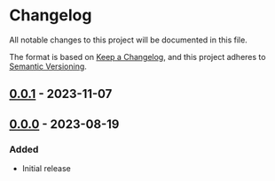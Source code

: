 # Changelog

All notable changes to this project will be documented in this file.

The format is based on [Keep a Changelog](https://keepachangelog.com/en/1.1.0/),
and this project adheres to [Semantic Versioning](https://semver.org/spec/v2.0.0.html).

## [0.0.1] - 2023-11-07

## [0.0.0] - 2023-08-19

### Added

- Initial release

[0.0.1]: https://github.com/compulim/conversational-ai-chat-sdk/compare/v0.0.0...v0.0.1
[0.0.0]: https://github.com/compulim/conversational-ai-chat-sdk/releases/tag/v0.0.0
